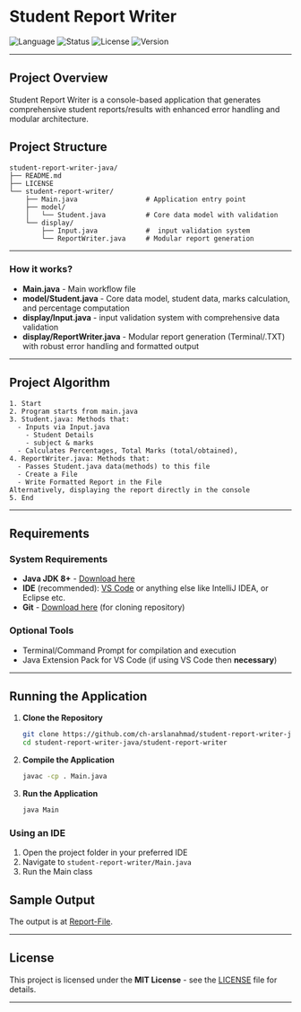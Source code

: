# Student Report Writer

![Language](https://img.shields.io/badge/language-Java-blue.svg)
![Status](https://img.shields.io/badge/status-Project-brightgreen)
![License](https://img.shields.io/badge/license-MIT-lightgrey)
![Version](https://img.shields.io/badge/version-1.0-blue)

---

## Project Overview

Student Report Writer is a console-based application that generates comprehensive student reports/results with enhanced error handling and modular architecture.

## Project Structure

```sturcture
student-report-writer-java/
├── README.md
├── LICENSE
└── student-report-writer/
    ├── Main.java                 # Application entry point
    ├── model/
    │   └── Student.java          # Core data model with validation
    └── display/
        ├── Input.java            #  input validation system
        └── ReportWriter.java     # Modular report generation
```

---

### How it works?

- **Main.java** - Main workflow file
- **model/Student.java** - Core data model, student data, marks calculation, and percentage computation
- **display/Input.java** -  input validation system with comprehensive data validation
- **display/ReportWriter.java** - Modular report generation (Terminal/.TXT) with robust error handling and formatted output

---

## Project Algorithm

```text
1. Start
2. Program starts from main.java
3. Student.java: Methods that:
  - Inputs via Input.java
    - Student Details 
    - subject & marks
  - Calculates Percentages, Total Marks (total/obtained),
4. ReportWriter.java: Methods that:
  - Passes Student.java data(methods) to this file
  - Create a File
  - Write Formatted Report in the File
Alternatively, displaying the report directly in the console
5. End

```

---

## Requirements

### System Requirements

- **Java JDK 8+** - [Download here](https://www.oracle.com/java/technologies/downloads/?er=221886)
- **IDE** (recommended): [VS Code](https://code.visualstudio.com/download) or anything else like IntelliJ IDEA, or Eclipse etc.
- **Git** - [Download here](https://git-scm.com/downloads) (for cloning repository)

### Optional Tools

- Terminal/Command Prompt for compilation and execution
- Java Extension Pack for VS Code (if using VS Code then **necessary**)

---

## Running the Application

1. **Clone the Repository**

   ```bash
   git clone https://github.com/ch-arslanahmad/student-report-writer-java.git
   cd student-report-writer-java/student-report-writer
   ```

2. **Compile the Application**

   ```bash
   javac -cp . Main.java
   ```

3. **Run the Application**

   ```bash
   java Main
   ```

### Using an IDE

1. Open the project folder in your preferred IDE
2. Navigate to `student-report-writer/Main.java`
3. Run the Main class


## Sample Output

The output is at [Report-File](src/display/Report.txt).

---

## License

This project is licensed under the **MIT License** - see the [LICENSE](LICENSE) file for details.

---
